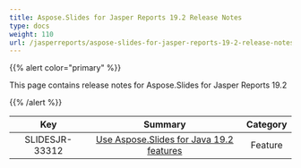```yaml
---
title: Aspose.Slides for Jasper Reports 19.2 Release Notes
type: docs
weight: 110
url: /jasperreports/aspose-slides-for-jasper-reports-19-2-release-notes/
---
```


{{% alert color="primary" %}} 

This page contains release notes for Aspose.Slides for Jasper Reports 19.2

{{% /alert %}} 

|**Key** |**Summary** |**Category** |
| :-: | :-: | :-: |
|SLIDESJR-33312|[Use Aspose.Slides for Java 19.2 features](https://docs.aspose.com/display/slidesjava/Aspose.Slides+for+Java+19.2+Release+Notes)|Feature|

